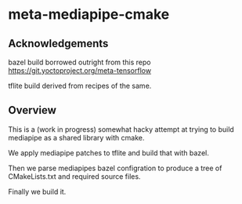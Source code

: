 # meta-mediapipe-cmake

## Acknowledgements

bazel build borrowed outright from this repo https://git.yoctoproject.org/meta-tensorflow

tflite build derived from recipes of the same.

## Overview

This is a (work in progress) somewhat hacky attempt at trying to build mediapipe as a shared library with cmake.

We apply mediapipe patches to tflite and build that with bazel.

Then we parse mediapipes bazel configration to produce a tree of CMakeLists.txt and required source files.

Finally we build it.


